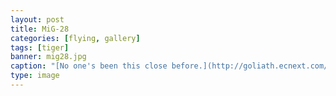 ```yaml
---
layout: post
title: MiG-28
categories: [flying, gallery]
tags: [tiger]
banner: mig28.jpg
caption: "[No one's been this close before.](http://goliath.ecnext.com/coms2/gi_0199-5816834/Flying-the-Mig-28-the.html)"
type: image
---
```

